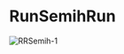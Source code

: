 # RunSemihRun

![RRSemih-1](https://user-images.githubusercontent.com/107646730/201014704-3fb9d91b-5eed-4bab-ac86-9f99726dec4f.jpg)
